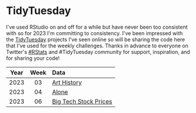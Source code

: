 # TidyTuesday

I've used RStudio on and off for a while but have never been too consistent with so for 2023 I'm committing to consistency. 
I've been impressed with the [TidyTuesday](https://github.com/rfordatascience/tidytuesday) projects I've seen online so will be sharing the code here that I've used for the weekly challenges.
Thanks in advance to everyone on Twitter's [#RStats](https://twitter.com/hashtag/RStats) and #TidyTuesday community for support, inspiration, and for sharing your code!  

| Year | Week | Data |
| :---: | :---: | :--- | 
2023 | 03 | [Art History](https://github.com/tangandhara/TidyTuesday/blob/main/2023_Week03_ArtHistory.R)
2023 | 04 | [Alone](https://github.com/tangandhara/TidyTuesday/blob/main/Alone.R)
2023 | 06 | [Big Tech Stock Prices](https://github.com/tangandhara/TidyTuesday/blob/main/Big%20Tech%20Stock%20Prices.R)